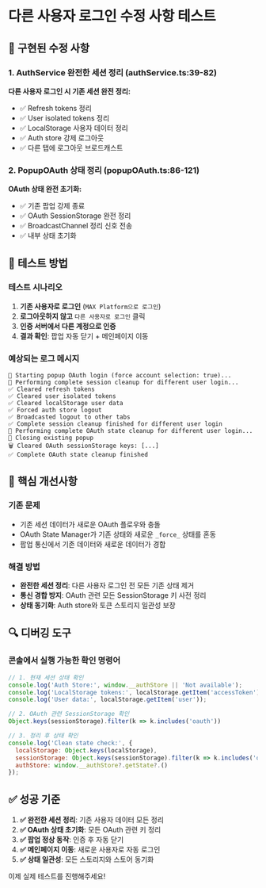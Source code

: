 # 다른 사용자 로그인 수정 사항 테스트

## 🔧 구현된 수정 사항

### 1. AuthService 완전한 세션 정리 (authService.ts:39-82)
**다른 사용자 로그인 시 기존 세션 완전 정리:**
- ✅ Refresh tokens 정리
- ✅ User isolated tokens 정리  
- ✅ LocalStorage 사용자 데이터 정리
- ✅ Auth store 강제 로그아웃
- ✅ 다른 탭에 로그아웃 브로드캐스트

### 2. PopupOAuth 상태 정리 (popupOAuth.ts:86-121)
**OAuth 상태 완전 초기화:**
- ✅ 기존 팝업 강제 종료
- ✅ OAuth SessionStorage 완전 정리
- ✅ BroadcastChannel 정리 신호 전송
- ✅ 내부 상태 초기화

## 🧪 테스트 방법

### 테스트 시나리오
1. **기존 사용자로 로그인** (`MAX Platform으로 로그인`)
2. **로그아웃하지 않고** `다른 사용자로 로그인` 클릭
3. **인증 서버에서 다른 계정으로 인증**
4. **결과 확인**: 팝업 자동 닫기 + 메인페이지 이동

### 예상되는 로그 메시지
```
🔐 Starting popup OAuth login (force account selection: true)...
🧹 Performing complete session cleanup for different user login...
✅ Cleared refresh tokens
✅ Cleared user isolated tokens
✅ Cleared localStorage user data
✅ Forced auth store logout
✅ Broadcasted logout to other tabs
✅ Complete session cleanup finished for different user login
🧹 Performing complete OAuth state cleanup for different user login...
🚪 Closing existing popup
🗑️ Cleared OAuth sessionStorage keys: [...]
✅ Complete OAuth state cleanup finished
```

## 🎯 핵심 개선사항

### 기존 문제
- 기존 세션 데이터가 새로운 OAuth 플로우와 충돌
- OAuth State Manager가 기존 상태와 새로운 `_force_` 상태를 혼동
- 팝업 통신에서 기존 데이터와 새로운 데이터가 경합

### 해결 방법
- **완전한 세션 정리**: 다른 사용자 로그인 전 모든 기존 상태 제거
- **통신 경합 방지**: OAuth 관련 모든 SessionStorage 키 사전 정리
- **상태 동기화**: Auth store와 토큰 스토리지 일관성 보장

## 🔍 디버깅 도구

### 콘솔에서 실행 가능한 확인 명령어
```javascript
// 1. 현재 세션 상태 확인
console.log('Auth Store:', window.__authStore || 'Not available');
console.log('LocalStorage tokens:', localStorage.getItem('accessToken'));
console.log('User data:', localStorage.getItem('user'));

// 2. OAuth 관련 SessionStorage 확인
Object.keys(sessionStorage).filter(k => k.includes('oauth'))

// 3. 정리 후 상태 확인
console.log('Clean state check:', {
  localStorage: Object.keys(localStorage),
  sessionStorage: Object.keys(sessionStorage).filter(k => k.includes('oauth')),
  authStore: window.__authStore?.getState?.()
});
```

## ✅ 성공 기준

1. **✅ 완전한 세션 정리**: 기존 사용자 데이터 모든 정리
2. **✅ OAuth 상태 초기화**: 모든 OAuth 관련 키 정리  
3. **✅ 팝업 정상 동작**: 인증 후 자동 닫기
4. **✅ 메인페이지 이동**: 새로운 사용자로 자동 로그인
5. **✅ 상태 일관성**: 모든 스토리지와 스토어 동기화

이제 실제 테스트를 진행해주세요!